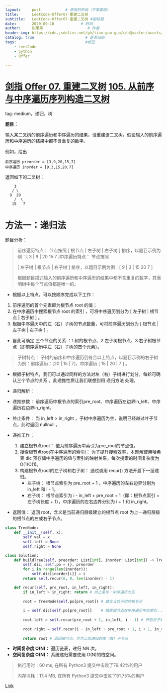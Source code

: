 ```yaml
---
layout:     post           # 使用的布局（不需要改）
title:      LeetCode-Offer07-重建二叉树
subtitle:   LeetCode-Offer07-重建二叉树 #副标题
date:       2020-09-10            # 时间
author:     甜果果                    # 作者
header-img: https://cdn.jsdelivr.net/gh/tian-guo-guo/cdn@master/assets/picgoimg/20200701171155.png  #背景图片
catalog: true                       # 是否归档
tags:                               #标签
    - LeetCode
    - python
    - Offer

---
```


# [剑指 Offer 07. 重建二叉树](https://leetcode-cn.com/problems/zhong-jian-er-cha-shu-lcof/) [105. 从前序与中序遍历序列构造二叉树](https://leetcode-cn.com/problems/construct-binary-tree-from-preorder-and-inorder-traversal/)

tag: medium，递归，树

**题目：**

输入某二叉树的前序遍历和中序遍历的结果，请重建该二叉树。假设输入的前序遍历和中序遍历的结果中都不含重复的数字。

例如，给出

```
前序遍历 preorder = [3,9,20,15,7]
中序遍历 inorder = [9,3,15,20,7]
```

返回如下的二叉树：

```
    3
   / \
  9  20
    /  \
   15   7
```

# 方法一：递归法

题目分析：

>   前序遍历特点： 节点按照 [ 根节点 | 左子树 | 右子树 ] 排序，以题目示例为例：[ 3 | 9 | 20 15 7 ]中序遍历特点： 节点按照
>
>    [ 左子树 | 根节点 | 右子树 ] 排序，以题目示例为例：[ 9 | 3 | 15 20 7 ]
>
>   根据题目描述输入的前序遍历和中序遍历的结果中都不含重复的数字，其表明树中每个节点值都是唯一的。

- 根据以上特点，可以按顺序完成以下工作：

1. 前序遍历的首个元素即为根节点 root 的值；
2. 在中序遍历中搜索根节点 root 的索引 ，可将中序遍历划分为 [ 左子树 | 根节点 | 右子树 ] 。
3. 根据中序遍历中的左（右）子树的节点数量，可将前序遍历划分为 [ 根节点 | 左子树 | 右子树 ] 。

- 自此可确定 三个节点的关系 ：1.树的根节点、2.左子树根节点、3.右子树根节点（即前序遍历中左（右）子树的首个元素）。

>子树特点： 子树的前序和中序遍历仍符合以上特点，以题目示例的右子树为例：前序遍历：[20 | 15 | 7]，中序遍历 [ 15 | 20 | 7 ] 。

-   根据子树特点，我们可以通过同样的方法对左（右）子树进行划分，每轮可确认三个节点的关系 。此递推性质让我们联想到用 递归方法 处理。
-   递归解析：

-   递推参数： 前序遍历中根节点的索引pre_root、中序遍历左边界in_left、中序遍历右边界in_right。
-   终止条件： 当 in_left > in_right ，子树中序遍历为空，说明已经越过叶子节点，此时返回 nullnull 。

-   递推工作：
    1.  建立根节点root： 值为前序遍历中索引为pre_root的节点值。
    2.  搜索根节点root在中序遍历的索引i： 为了提升搜索效率，本题解使用哈希表 dic 预存储中序遍历的值与索引的映射关系，每次搜索的时间复杂度为 O(1)O(1)。
    3.  构建根节点root的左子树和右子树： 通过调用 recur() 方法开启下一层递归。
        -   左子树： 根节点索引为 pre_root + 1 ，中序遍历的左右边界分别为 in_left 和 i - 1。
        -   右子树： 根节点索引为 i - in_left + pre_root + 1（即：根节点索引 + 左子树长度 + 1），中序遍历的左右边界分别为 i + 1 和 in_right。
-   返回值： 返回 root，含义是当前递归层级建立的根节点 root 为上一递归层级的根节点的左或右子节点。

```python
class TreeNode:
    def __init__(self, x):
        self.val = x
        self.left = None
        self.right = None

class Solution:
    def buildTree(self, preorder: List[int], inorder: List[int]) -> TreeNode:
        self.dic, self.po = {}, preorder
        for i in range(len(inorder)):
            self.dic[inorder[i]] = i
        return self.recur(0, 0, len(inorder) - 1)

    def recur(self, pre_root, in_left, in_right):
        if in_left > in_right: return # 终止条件：中序遍历为空
        
        root = TreeNode(self.po[pre_root]) # 建立当前子树的根节点
        
        i = self.dic[self.po[pre_root]]    # 搜索根节点在中序遍历中的索引，从而可对根节点、左子树、右子树完成划分。
        
        root.left = self.recur(pre_root + 1, in_left, i - 1) # 开启左子树的下层递归
        
        root.right = self.recur(i - in_left + pre_root + 1, i + 1, in_right) # 开启右子树的下层递归
        
        return root # 返回根节点，作为上层递归的左（右）子节点
```

-   **时间复杂度 O(N)：** 遍历链表，递归 N*N* 次。
-   **空间复杂度 O(N)：** 系统递归需要使用 O(N)的栈空间。

>执行用时：60 ms, 在所有 Python3 提交中击败了79.42%的用户
>
>内存消耗：17.4 MB, 在所有 Python3 提交中击败了91.75%的用户

[Link](https://leetcode-cn.com/problems/zhong-jian-er-cha-shu-lcof/solution/mian-shi-ti-07-zhong-jian-er-cha-shu-di-gui-fa-qin/)

